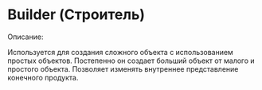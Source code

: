 # Builder (Строитель)

Описание:

Используется для создания сложного объекта с использованием простых объектов. 
Постепенно он создает больший объект от малого и простого объекта. 
Позволяет изменять внутреннее представление конечного продукта.
